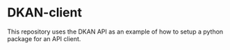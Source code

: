 # DKAN-client
This repository uses the DKAN API as an example of how to setup a python package for an API client.
